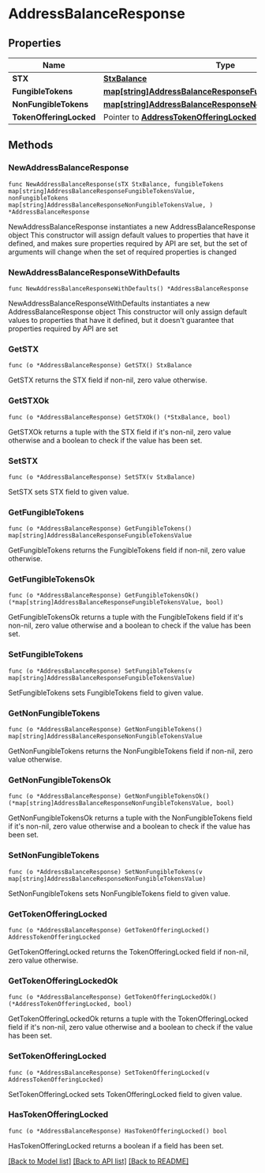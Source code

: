# AddressBalanceResponse

## Properties

Name | Type | Description | Notes
------------ | ------------- | ------------- | -------------
**STX** | [**StxBalance**](StxBalance.md) |  | 
**FungibleTokens** | [**map[string]AddressBalanceResponseFungibleTokensValue**](AddressBalanceResponseFungibleTokensValue.md) |  | 
**NonFungibleTokens** | [**map[string]AddressBalanceResponseNonFungibleTokensValue**](AddressBalanceResponseNonFungibleTokensValue.md) |  | 
**TokenOfferingLocked** | Pointer to [**AddressTokenOfferingLocked**](AddressTokenOfferingLocked.md) |  | [optional] 

## Methods

### NewAddressBalanceResponse

`func NewAddressBalanceResponse(sTX StxBalance, fungibleTokens map[string]AddressBalanceResponseFungibleTokensValue, nonFungibleTokens map[string]AddressBalanceResponseNonFungibleTokensValue, ) *AddressBalanceResponse`

NewAddressBalanceResponse instantiates a new AddressBalanceResponse object
This constructor will assign default values to properties that have it defined,
and makes sure properties required by API are set, but the set of arguments
will change when the set of required properties is changed

### NewAddressBalanceResponseWithDefaults

`func NewAddressBalanceResponseWithDefaults() *AddressBalanceResponse`

NewAddressBalanceResponseWithDefaults instantiates a new AddressBalanceResponse object
This constructor will only assign default values to properties that have it defined,
but it doesn't guarantee that properties required by API are set

### GetSTX

`func (o *AddressBalanceResponse) GetSTX() StxBalance`

GetSTX returns the STX field if non-nil, zero value otherwise.

### GetSTXOk

`func (o *AddressBalanceResponse) GetSTXOk() (*StxBalance, bool)`

GetSTXOk returns a tuple with the STX field if it's non-nil, zero value otherwise
and a boolean to check if the value has been set.

### SetSTX

`func (o *AddressBalanceResponse) SetSTX(v StxBalance)`

SetSTX sets STX field to given value.


### GetFungibleTokens

`func (o *AddressBalanceResponse) GetFungibleTokens() map[string]AddressBalanceResponseFungibleTokensValue`

GetFungibleTokens returns the FungibleTokens field if non-nil, zero value otherwise.

### GetFungibleTokensOk

`func (o *AddressBalanceResponse) GetFungibleTokensOk() (*map[string]AddressBalanceResponseFungibleTokensValue, bool)`

GetFungibleTokensOk returns a tuple with the FungibleTokens field if it's non-nil, zero value otherwise
and a boolean to check if the value has been set.

### SetFungibleTokens

`func (o *AddressBalanceResponse) SetFungibleTokens(v map[string]AddressBalanceResponseFungibleTokensValue)`

SetFungibleTokens sets FungibleTokens field to given value.


### GetNonFungibleTokens

`func (o *AddressBalanceResponse) GetNonFungibleTokens() map[string]AddressBalanceResponseNonFungibleTokensValue`

GetNonFungibleTokens returns the NonFungibleTokens field if non-nil, zero value otherwise.

### GetNonFungibleTokensOk

`func (o *AddressBalanceResponse) GetNonFungibleTokensOk() (*map[string]AddressBalanceResponseNonFungibleTokensValue, bool)`

GetNonFungibleTokensOk returns a tuple with the NonFungibleTokens field if it's non-nil, zero value otherwise
and a boolean to check if the value has been set.

### SetNonFungibleTokens

`func (o *AddressBalanceResponse) SetNonFungibleTokens(v map[string]AddressBalanceResponseNonFungibleTokensValue)`

SetNonFungibleTokens sets NonFungibleTokens field to given value.


### GetTokenOfferingLocked

`func (o *AddressBalanceResponse) GetTokenOfferingLocked() AddressTokenOfferingLocked`

GetTokenOfferingLocked returns the TokenOfferingLocked field if non-nil, zero value otherwise.

### GetTokenOfferingLockedOk

`func (o *AddressBalanceResponse) GetTokenOfferingLockedOk() (*AddressTokenOfferingLocked, bool)`

GetTokenOfferingLockedOk returns a tuple with the TokenOfferingLocked field if it's non-nil, zero value otherwise
and a boolean to check if the value has been set.

### SetTokenOfferingLocked

`func (o *AddressBalanceResponse) SetTokenOfferingLocked(v AddressTokenOfferingLocked)`

SetTokenOfferingLocked sets TokenOfferingLocked field to given value.

### HasTokenOfferingLocked

`func (o *AddressBalanceResponse) HasTokenOfferingLocked() bool`

HasTokenOfferingLocked returns a boolean if a field has been set.


[[Back to Model list]](../README.md#documentation-for-models) [[Back to API list]](../README.md#documentation-for-api-endpoints) [[Back to README]](../README.md)


